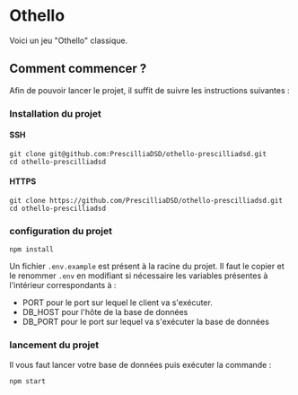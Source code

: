 # Othello

Voici un jeu "Othello" classique.

## Comment commencer ?

Afin de pouvoir lancer le projet, il suffit de suivre les instructions suivantes :

### Installation du projet
#### SSH

```
git clone git@github.com:PrescilliaDSD/othello-prescilliadsd.git
cd othello-prescilliadsd
```

#### HTTPS

```
git clone https://github.com/PrescilliaDSD/othello-prescilliadsd.git
cd othello-prescilliadsd
```

### configuration du projet

` npm install `

Un fichier `.env.example` est présent à la racine du projet.
Il faut le copier et le renommer `.env` en modifiant si nécessaire les variables présentes à l'intérieur correspondants à :
- PORT pour le port sur lequel le client va s'exécuter.
- DB_HOST pour l'hôte de la base de données
- DB_PORT pour le port sur lequel va s'exécuter la base de données

### lancement du projet

Il vous faut lancer votre base de données puis exécuter la commande :

`npm start`